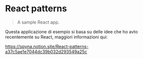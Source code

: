 # React patterns

> A sample React app.

Questa applicazione di esempio si basa su delle idee che ho avto recentemente su React, maggiori informazioni qui:

https://spyna.notion.site/React-patterns-a37c5ae1e7044dc39b032d293549a25c
